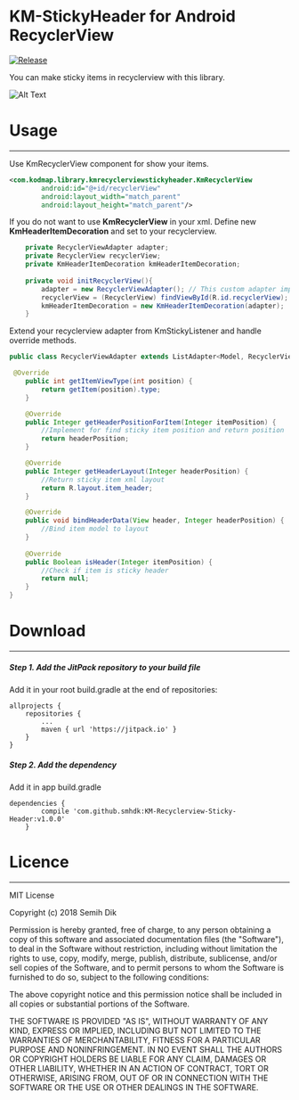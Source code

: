 KM-StickyHeader for Android RecyclerView
=============
[![Release](https://jitpack.io/v/smhdk/KM-Recyclerview-Sticky-Header.svg)](https://jitpack.io/#smhdk/KM-Recyclerview-Sticky-Header "![Release](https://jitpack.io/v/smhdk/KM-Recyclerview-Sticky-Header.svg)")

You can make sticky items in recyclerview with this library.

![Alt Text](https://media.giphy.com/media/SG0BoyZYBPOmgR3gbL/giphy.gif)
# Usage
-------------
Use KmRecyclerView component for show your items. 
```xml
<com.kodmap.library.kmrecyclerviewstickyheader.KmRecyclerView
        android:id="@+id/recyclerView"
        android:layout_width="match_parent"
        android:layout_height="match_parent"/>
```
If you do not want to use **KmRecyclerView** in your xml. Define new **KmHeaderItemDecoration** and set to your recyclerview.
```java
    private RecyclerViewAdapter adapter;
    private RecyclerView recyclerView;
    private KmHeaderItemDecoration kmHeaderItemDecoration;
    
    private void initRecyclerView(){
        adapter = new RecyclerViewAdapter(); // This custom adapter implementing KmStickyListener
        recyclerView = (RecyclerView) findViewById(R.id.recyclerView);
        kmHeaderItemDecoration = new KmHeaderItemDecoration(adapter);
    }
```
Extend your recyclerview adapter from KmStickyListener and handle override methods.
```java
public class RecyclerViewAdapter extends ListAdapter<Model, RecyclerView.ViewHolder> implements KmStickyListener {

 @Override
    public int getItemViewType(int position) {
        return getItem(position).type;
    }

    @Override
    public Integer getHeaderPositionForItem(Integer itemPosition) {
        //Implement for find sticky item position and return position
        return headerPosition;
    }

    @Override
    public Integer getHeaderLayout(Integer headerPosition) {
        //Return sticky item xml layout
        return R.layout.item_header;
    }

    @Override
    public void bindHeaderData(View header, Integer headerPosition) {
        //Bind item model to layout
    }
    
    @Override
    public Boolean isHeader(Integer itemPosition) {
        //Check if item is sticky header
        return null;
    }
}
```

# Download
-------------
##### Step 1. Add the JitPack repository to your build file
Add it in your root build.gradle at the end of repositories:

	allprojects {
		repositories {
			...
			maven { url 'https://jitpack.io' }
		}
	}
##### Step 2. Add the dependency
Add it in app build.gradle
```
dependencies {
		compile 'com.github.smhdk:KM-Recyclerview-Sticky-Header:v1.0.0'
	}
```
  
# Licence
-------------
MIT License

Copyright (c) 2018 Semih Dik

Permission is hereby granted, free of charge, to any person obtaining a copy
of this software and associated documentation files (the "Software"), to deal
in the Software without restriction, including without limitation the rights
to use, copy, modify, merge, publish, distribute, sublicense, and/or sell
copies of the Software, and to permit persons to whom the Software is
furnished to do so, subject to the following conditions:

The above copyright notice and this permission notice shall be included in all
copies or substantial portions of the Software.

THE SOFTWARE IS PROVIDED "AS IS", WITHOUT WARRANTY OF ANY KIND, EXPRESS OR
IMPLIED, INCLUDING BUT NOT LIMITED TO THE WARRANTIES OF MERCHANTABILITY,
FITNESS FOR A PARTICULAR PURPOSE AND NONINFRINGEMENT. IN NO EVENT SHALL THE
AUTHORS OR COPYRIGHT HOLDERS BE LIABLE FOR ANY CLAIM, DAMAGES OR OTHER
LIABILITY, WHETHER IN AN ACTION OF CONTRACT, TORT OR OTHERWISE, ARISING FROM,
OUT OF OR IN CONNECTION WITH THE SOFTWARE OR THE USE OR OTHER DEALINGS IN THE
SOFTWARE.
